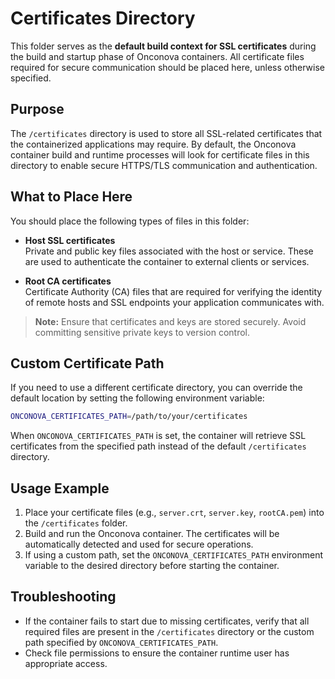 # Certificates Directory

This folder serves as the **default build context for SSL certificates** during the build and startup phase of Onconova containers. All certificate files required for secure communication should be placed here, unless otherwise specified.

## Purpose

The `/certificates` directory is used to store all SSL-related certificates that the containerized applications may require. By default, the Onconova container build and runtime processes will look for certificate files in this directory to enable secure HTTPS/TLS communication and authentication.

## What to Place Here

You should place the following types of files in this folder:

- **Host SSL certificates**  
  Private and public key files associated with the host or service. These are used to authenticate the container to external clients or services.

- **Root CA certificates**  
  Certificate Authority (CA) files that are required for verifying the identity of remote hosts and SSL endpoints your application communicates with.

> **Note:** Ensure that certificates and keys are stored securely. Avoid committing sensitive private keys to version control.

## Custom Certificate Path

If you need to use a different certificate directory, you can override the default location by setting the following environment variable:

```bash
ONCONOVA_CERTIFICATES_PATH=/path/to/your/certificates
```

When `ONCONOVA_CERTIFICATES_PATH` is set, the container will retrieve SSL certificates from the specified path instead of the default `/certificates` directory.

## Usage Example

1. Place your certificate files (e.g., `server.crt`, `server.key`, `rootCA.pem`) into the `/certificates` folder.
2. Build and run the Onconova container. The certificates will be automatically detected and used for secure operations.
3. If using a custom path, set the `ONCONOVA_CERTIFICATES_PATH` environment variable to the desired directory before starting the container.

## Troubleshooting

- If the container fails to start due to missing certificates, verify that all required files are present in the `/certificates` directory or the custom path specified by `ONCONOVA_CERTIFICATES_PATH`.
- Check file permissions to ensure the container runtime user has appropriate access.
